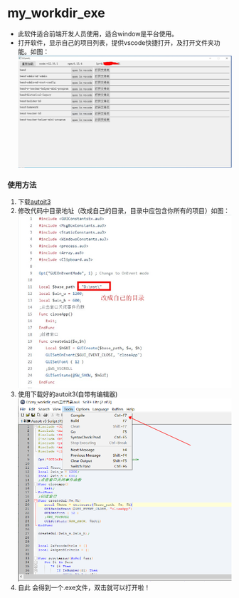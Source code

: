 # my_workdir_exe
- 此软件适合前端开发人员使用，适合window是平台使用。
- 打开软件，显示自己的项目列表，提供vscode快捷打开，及打开文件夹功能。如图：![alt 属性文本](./Dingtalk_20210803141734.jpg)
### 使用方法

1. 下载[autoit3](https://www.autoitscript.com/site/autoit/downloads/)
2. 修改代码中目录地址（改成自己的目录，目录中应包含你所有的项目）如图：![alt 属性文本](./Dingtalk_20210803142041.jpg)
3. 使用下载好的autoit3(自带有编辑器)![alt 属性文本](./F6C177AF-836B-4968-91D6-F24606358B1D.png)
4. 自此 会得到一个.exe文件，双击就可以打开啦！

